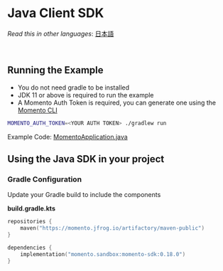 # Java Client SDK

_Read this in other languages_: [日本語](README.ja.md)

<br>

## Running the Example

- You do not need gradle to be installed
- JDK 11 or above is required to run the example
- A Momento Auth Token is required, you can generate one using the [Momento CLI](https://github.com/momentohq/momento-cli)

```bash
MOMENTO_AUTH_TOKEN=<YOUR AUTH TOKEN> ./gradlew run
```

Example Code: [MomentoApplication.java](lib/src/main/java/momento/client/example/MomentoCacheApplication.java)

## Using the Java SDK in your project

### Gradle Configuration

Update your Gradle build to include the components

**build.gradle.kts**

```kotlin
repositories {
    maven("https://momento.jfrog.io/artifactory/maven-public")
}

dependencies {
    implementation("momento.sandbox:momento-sdk:0.18.0")
}
```
